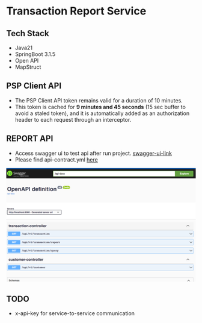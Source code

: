 # Transaction Report Service

## Tech Stack

- Java21
- SpringBoot 3.1.5
- Open API
- MapStruct

## PSP Client API

- The PSP Client API token remains valid for a duration of 10 minutes.
- This token is cached for **9 minutes and 45 seconds** (15 sec buffer to avoid a staled token), and it is automatically
  added as an authorization header to each request through an interceptor.

## REPORT API

- Access swagger ui to test api after run project. [swagger-ui-link](http://localhost:8080/swagger-ui/index.html)
- Please find api-contract.yml [here](src/main/resources/api-contract.yml)

![img.png](doc/swagger.png)

## TODO
- x-api-key for service-to-service communication

